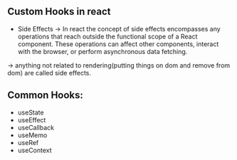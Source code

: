 ## Custom Hooks in react

- Side Effects -> In react the concept of side effects encompasses any operations that reach outside the functional scope of a React component. These operations can affect other components, interact with the browser, or perform asynchronous data fetching.


-> anything not related to rendering(putting things on dom and remove from dom) are called side effects.

## Common Hooks:
 - useState
 - useEffect
 - useCallback
 - useMemo
 - useRef
 - useContext
 